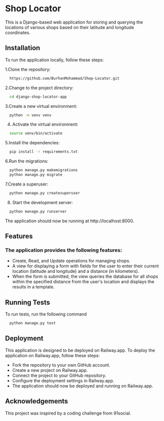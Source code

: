 
# Shop Locator

This is a Django-based web application for storing and querying the locations of various shops based on their latitude and longitude coordinates.

## Installation

To run the application locally, follow these steps:

1.Clone the repository:

```bash
  https://github.com/BurhanMohammad/Shop-Locator.git
```

2.Change to the project directory: 

```bash
  cd django-shop-locator-app
```
3.Create a new virtual environment:

```bash
  python -m venv venv
```
4. Activate the virtual environment:

```bash
  source venv/bin/activate
```
5.Install the dependencies:

```bash
  pip install -r requirements.txt
```
6.Run the migrations: 

```bash
  python manage.py makemigrations
  python manage.py migrate
```

7.Create a superuser:

```bash
  python manage.py createsuperuser
```

8. Start the development server:

```bash
  python manage.py runserver
```

The application should now be running at http://localhost:8000.
## Features

### The application provides the following features:

- Create, Read, and Update operations for managing shops.
- A view for displaying a form with fields for the user to enter their current location (latitude and longitude) and a distance (in kilometers).
- When the form is submitted, the view queries the database for all shops within the specified distance from the user's location and displays the results in a template.



## Running Tests

To run tests, run the following command

```bash
  python manage.py test
```


## Deployment

This application is designed to be deployed on Railway.app. To deploy the application on Railway.app, follow these steps:

- Fork the repository to your own GitHub account.
- Create a new project on Railway.app.
- Connect the project to your GitHub repository.
- Configure the deployment settings in Railway.app.
- The application should now be deployed and running on Railway.app.

## Acknowledgements

This project was inspired by a coding challenge from 91social.